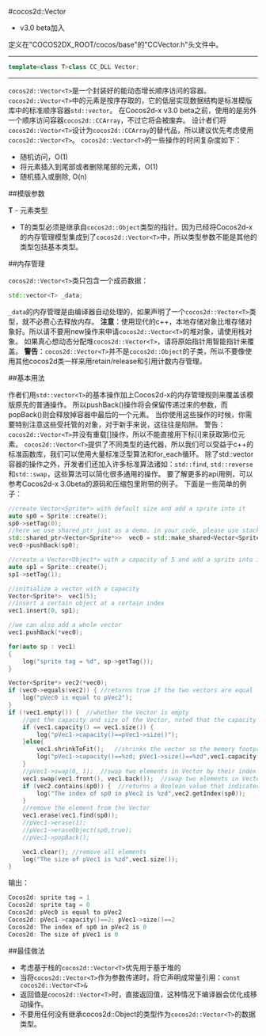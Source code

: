 #cocos2d::Vector<T>

- v3.0 beta加入

定义在"COCOS2DX_ROOT/cocos/base"的"CCVector.h"头文件中。

---

```cpp
template<class T>class CC_DLL Vector;
```

---

`cocos2d::Vector<T>`是一个封装好的能动态增长顺序访问的容器。
`cocos2d::Vector<T>`中的元素是按序存取的，它的低层实现数据结构是标准模版库中的标准顺序容器`std::vector`。
在Cocos2d-x v3.0 beta之前，使用的是另外一个顺序访问容器`cocos2d::CCArray`，不过它将会被废弃。
设计者们将`cocos2d::Vector<T>`设计为`cocos2d::CCArray`的替代品，所以建议优先考虑使用`cocos2d::Vector<T>`。
`cocos2d::Vector<T>`的一些操作的时间复杂度如下：

- 随机访问，O(1)
- 将元素插入到尾部或者删除尾部的元素，O(1)
- 随机插入或删除, O(n)

##模版参数

**T** - 元素类型
- T的类型必须是继承自`cocos2d::Object`类型的指针。因为已经将Cocos2d-x的内存管理模型集成到了`cocos2d::Vector<T>`中，所以类型参数不能是其他的类型包括基本类型。

##内存管理

`cocos2d::Vector<T>`类只包含一个成员数据：

```cpp
std::vector<T> _data;
```

`_data`的内存管理是由编译器自动处理的，如果声明了一个`cocos2d::Vector<T>`类型，就不必费心去释放内存。
**注意**：使用现代的c++，本地存储对象比堆存储对象好。所以请不要用new操作来申请`cocos2d::Vector<T>`的堆对象，请使用栈对象。
如果真心想动态分配堆`cocos2d::Vector<T>`，请将原始指针用智能指针来覆盖。
**警告**：`cocos2d::Vector<T>`并不是`cocos2d::Object`的子类，所以不要像使用其他cocos2d类一样来用retain/release和引用计数内存管理。

##基本用法

作者们用`std::vector<T>`的基本操作加上Cocos2d-x的内存管理规则来覆盖该模版原先的普通操作。
所以pushBack()操作将会保留传递过来的参数，而popBack()则会释放掉容器中最后的一个元素。
当你使用这些操作的时候，你需要特别注意这些受托管的对象，对于新手来说，这往往是陷阱。
警告：`cocos2d::Vector<T>`并没有重载[]操作，所以不能直接用下标[i]来获取第i位元素。
`cocos2d::Vector<T>`提供了不同类型的迭代器，所以我们可以受益于c++的标准函数库，我们可以使用大量标准泛型算法和for_each循环。
除了std::vector<T>容器的操作之外，开发者们还加入许多标准算法诸如：`std::find`, `std::reverse`和`std::swap`，这些算法可以简化很多通用的操作。
要了解更多的api用例，可以参考Cocos2d-x 3.0beta的源码和压缩包里附带的例子。
下面是一些简单的例子：

```cpp
//create Vector<Sprite*> with default size and add a sprite into it
auto sp0 = Sprite::create();
sp0->setTag(0);
//here we use shared_ptr just as a demo. in your code, please use stack object instead
std::shared_ptr<Vector<Sprite*>>  vec0 = std::make_shared<Vector<Sprite*>>();  //default constructor
vec0->pushBack(sp0);

//create a Vector<Object*> with a capacity of 5 and add a sprite into it
auto sp1 = Sprite::create();
sp1->setTag(1);

//initialize a vector with a capacity
Vector<Sprite*>  vec1(5);
//insert a certain object at a certain index
vec1.insert(0, sp1);

//we can also add a whole vector
vec1.pushBack(*vec0);

for(auto sp : vec1)
{
    log("sprite tag = %d", sp->getTag());
}

Vector<Sprite*> vec2(*vec0);
if (vec0->equals(vec2)) { //returns true if the two vectors are equal
    log("pVec0 is equal to pVec2");
}
if (!vec1.empty()) {  //whether the Vector is empty
    //get the capacity and size of the Vector, noted that the capacity is not necessarily equal to the vector size.
    if (vec1.capacity() == vec1.size()) {
        log("pVec1->capacity()==pVec1->size()");
    }else{
        vec1.shrinkToFit();   //shrinks the vector so the memory footprint corresponds with the number of items
        log("pVec1->capacity()==%zd; pVec1->size()==%zd",vec1.capacity(),vec1.size());
    }
    //pVec1->swap(0, 1);  //swap two elements in Vector by their index
    vec1.swap(vec1.front(), vec1.back());  //swap two elements in Vector by their value
    if (vec2.contains(sp0)) {  //returns a Boolean value that indicates whether object is present in vector
        log("The index of sp0 in pVec2 is %zd",vec2.getIndex(sp0));
    }
    //remove the element from the Vector
    vec1.erase(vec1.find(sp0));
    //pVec1->erase(1);
    //pVec1->eraseObject(sp0,true);
    //pVec1->popBack();

    vec1.clear(); //remove all elements
    log("The size of pVec1 is %zd",vec1.size());
}
```

输出：

```cpp
Cocos2d: sprite tag = 1
Cocos2d: sprite tag = 0
Cocos2d: pVec0 is equal to pVec2
Cocos2d: pVec1->capacity()==2; pVec1->size()==2
Cocos2d: The index of sp0 in pVec2 is 0
Cocos2d: The size of pVec1 is 0
```

##最佳做法

- 考虑基于栈的`cocos2d::Vector<T>`优先用于基于堆的
- 当将`cocos2d::Vector<T>`作为参数传递时，将它声明成常量引用：`const cocos2d::Vector<T>&`
- 返回值是`cocos2d::Vector<T>`时，直接返回值，这种情况下编译器会优化成移动操作。
- 不要用任何没有继承cocos2d::Object的类型作为`cocos2d::Vector<T>`的数据类型。
